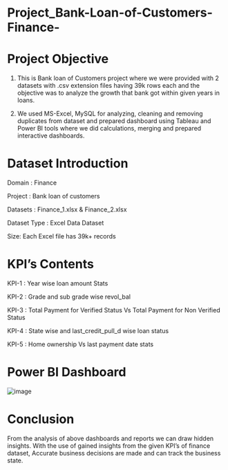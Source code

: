 # Project_Bank-Loan-of-Customers-Finance-

# Project Objective

1) This is Bank loan of Customers project where we were provided with 2 datasets with .csv extension files having 39k rows each and the objective was to analyze the growth that bank got within given years in loans.

2) We used MS-Excel, MySQL for analyzing, cleaning and removing duplicates from dataset and prepared dashboard using Tableau and Power BI tools where we did calculations, merging and prepared interactive dashboards.

# Dataset Introduction

Domain : Finance 

Project : Bank loan of customers 

Datasets : Finance_1.xlsx & Finance_2.xlsx 

Dataset Type : Excel Data Dataset 

Size: Each Excel file has 39k+ records

# KPI’s Contents

 KPI-1 : Year wise loan amount Stats
      
KPI-2 : Grade and sub grade wise revol_bal

KPI-3 : Total Payment for Verified Status Vs Total Payment for Non Verified Status

KPI-4 : State wise and last_credit_pull_d wise loan status
      
KPI-5 : Home ownership Vs last payment date stats

# Power BI Dashboard

![image](https://github.com/akashkadam4/Project_Bank-Loan-of-Customers-Finance-/assets/103564871/5ca844c9-ab32-4ad0-9bc1-a93fcd65214b)

# Conclusion

From the analysis of above dashboards and reports we can draw hidden insights. With the use of gained insights from the given KPI’s of finance dataset, Accurate business decisions are made and can track the business state.
